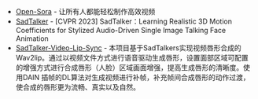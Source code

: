 - [Open-Sora](https://github.com/hpcaitech/Open-Sora/blob/main/docs/zh_CN/README.md) - 让所有人都能轻松制作高效视频
- [SadTalker](https://github.com/OpenTalker/SadTalker) - [CVPR 2023] SadTalker：Learning Realistic 3D Motion Coefficients for Stylized Audio-Driven Single Image Talking Face Animation
- [SadTalker-Video-Lip-Sync](https://github.com/Zz-ww/SadTalker-Video-Lip-Sync) - 本项目基于SadTalkers实现视频唇形合成的Wav2lip。通过以视频文件方式进行语音驱动生成唇形，设置面部区域可配置的增强方式进行合成唇形（人脸）区域画面增强，提高生成唇形的清晰度。使用DAIN 插帧的DL算法对生成视频进行补帧，补充帧间合成唇形的动作过渡，使合成的唇形更为流畅、真实以及自然。
